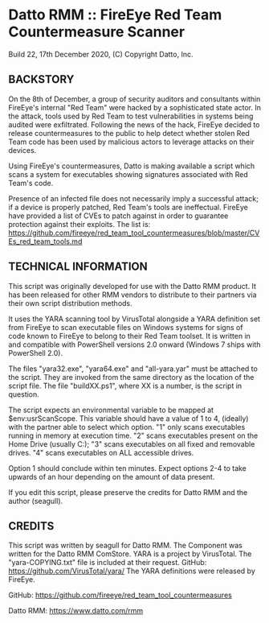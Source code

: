 # Datto RMM :: FireEye Red Team Countermeasure Scanner
Build 22, 17th December 2020, (C) Copyright Datto, Inc.

## BACKSTORY

On the 8th of December, a group of security auditors and consultants within FireEye's internal "Red Team" were hacked by a sophisticated state actor. In the attack, tools used by Red Team to test vulnerabilities in systems being audited were exfiltrated.
Following the news of the hack, FireEye decided to release countermeasures to the public to help detect whether stolen Red Team code has been used by malicious actors to leverage attacks on their devices. 

Using FireEye's countermeasures, Datto is making available a script which scans a system for executables showing signatures associated with Red Team's code.

Presence of an infected file does not necessarily imply a successful attack; if a device is properly patched, Red Team's tools are ineffectual. FireEye have provided a list of CVEs to patch against in order to guarantee protection against their exploits.
The list is: https://github.com/fireeye/red_team_tool_countermeasures/blob/master/CVEs_red_team_tools.md

## TECHNICAL INFORMATION

This script was originally developed for use with the Datto RMM product. It has been released for other RMM vendors to distribute to their partners via their own script distribution methods.

It uses the YARA scanning tool by VirusTotal alongside a YARA definition set from FireEye to scan executable files on Windows systems for signs of code known to FireEye to belong to their Red Team toolset.
It is written in and compatible with PowerShell versions 2.0 onward (Windows 7 ships with PowerShell 2.0).

The files "yara32.exe", "yara64.exe" and "all-yara.yar" must be attached to the script. They are invoked from the same directory as the location of the script file.
The file "buildXX.ps1", where XX is a number, is the script in question.

The script expects an environmental variable to be mapped at $env:usrScanScope. This variable should have a value of 1 to 4, (ideally) with the partner able to select which option. "1" only scans executables running in memory at execution time. "2" scans executables present on the Home Drive (usually C:\); "3" scans executables on all fixed and removable drives. "4" scans executables on ALL accessible drives.

Option 1 should conclude within ten minutes. Expect options 2-4 to take upwards of an hour depending on the amount of data present.

If you edit this script, please preserve the credits for Datto RMM and the author (seagull).

## CREDITS

This script was written by seagull for Datto RMM. The Component was written for the Datto RMM ComStore.
YARA is a project by VirusTotal. The "yara-COPYING.txt" file is included at their request. GitHub: https://github.com/VirusTotal/yara/
The YARA definitions were released by FireEye. 

GitHub: https://github.com/fireeye/red_team_tool_countermeasures

Datto RMM: https://www.datto.com/rmm

